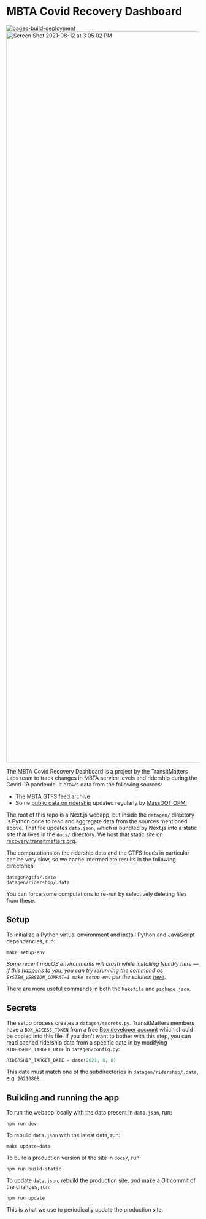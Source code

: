# MBTA Covid Recovery Dashboard
[![pages-build-deployment](https://github.com/transitmatters/mbta-covid-recovery-dash/actions/workflows/pages/pages-build-deployment/badge.svg)](https://github.com/transitmatters/mbta-covid-recovery-dash/actions/workflows/pages/pages-build-deployment)
<img width="1904" alt="Screen Shot 2021-08-12 at 3 05 02 PM" src="https://user-images.githubusercontent.com/2208769/129256786-5ac21cce-2d5a-42c3-823a-5533804c2abd.png">


The MBTA Covid Recovery Dashboard is a project by the TransitMatters Labs team to track changes in MBTA service levels and ridership during the Covid-19 pandemic. It draws data from the following sources:

- The [MBTA GTFS feed archive](https://cdn.mbta.com/archive/archived_feeds.txt)
- Some [public data on ridership](https://massdot.app.box.com/s/21j0q5di9ewzl0abt6kdh5x8j8ok9964) updated regularly by [MassDOT OPMI](https://www.mass.gov/transportation-performance)

The root of this repo is a Next.js webapp, but inside the `datagen/` directory is Python code to read and aggregate data from the sources mentioned above. That file updates `data.json`, which is bundled by Next.js into a static site that lives in the `docs/` directory. We host that static site on [recovery.transitmatters.org](https://recovery.transitmatters.org).

The computations on the ridership data and the GTFS feeds in particular can be very slow, so we cache intermediate results in the following directories:

```
datagen/gtfs/.data
datagen/ridership/.data
```

You can force some computations to re-run by selectively deleting files from these.

## Setup

To initialize a Python virtual environment and install Python and JavaScript dependencies, run:

```
make setup-env
```

_Some recent macOS environments will crash while installing NumPy here — if this happens to you, you can try rerunning the command as `SYSTEM_VERSION_COMPAT=1 make setup-env` per the solution [here](https://github.com/pypa/pipenv/issues/4576#issuecomment-751639556)._

There are more useful commands in both the `Makefile` and `package.json`.


## Secrets

The setup process creates a `datagen/secrets.py`. TransitMatters members have a `BOX_ACCESS_TOKEN` from a free [Box developer account](https://developer.box.com/guides/authentication/tokens/) which should be copied into this file. If you don't want to bother with this step, you can read cached ridership data from a specific date in by modifying `RIDERSHIP_TARGET_DATE` in `datagen/config.py`:

```py
RIDERSHIP_TARGET_DATE = date(2021, 8, 8)
```

This date must match one of the subdirectories in `datagen/ridership/.data`, e.g. `20210808`.

## Building and running the app

To run the webapp locally with the data present in `data.json`, run:

```
npm run dev
```

To rebuild `data.json` with the latest data, run:

```
make update-data
```

To build a production version of the site in `docs/`, run:

```
npm run build-static
```

To update `data.json`, rebuild the production site, _and_ make a Git commit of the changes, run:

```
npm run update
```

This is what we use to periodically update the production site.
